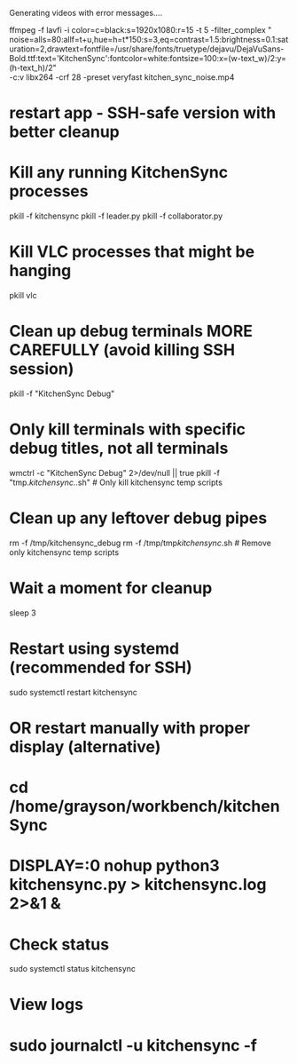 Generating videos with error messages....

ffmpeg -f lavfi -i color=c=black:s=1920x1080:r=15 -t 5 -filter_complex "\
noise=alls=80:allf=t+u,hue=h=t*150:s=3,eq=contrast=1.5:brightness=0.1:saturation=2,drawtext=fontfile=/usr/share/fonts/truetype/dejavu/DejaVuSans-Bold.ttf:text='KitchenSync':fontcolor=white:fontsize=100:x=(w-text_w)/2:y=(h-text_h)/2" \
-c:v libx264 -crf 28 -preset veryfast kitchen_sync_noise.mp4

# restart app - SSH-safe version with better cleanup

# Kill any running KitchenSync processes
pkill -f kitchensync
pkill -f leader.py
pkill -f collaborator.py

# Kill VLC processes that might be hanging
pkill vlc

# Clean up debug terminals MORE CAREFULLY (avoid killing SSH session)
pkill -f "KitchenSync Debug"
# Only kill terminals with specific debug titles, not all terminals
wmctrl -c "KitchenSync Debug" 2>/dev/null || true
pkill -f "tmp.*kitchensync.*\.sh"  # Only kill kitchensync temp scripts

# Clean up any leftover debug pipes
rm -f /tmp/kitchensync_debug
rm -f /tmp/tmp*kitchensync*.sh  # Remove only kitchensync temp scripts

# Wait a moment for cleanup
sleep 3

# Restart using systemd (recommended for SSH)
sudo systemctl restart kitchensync

# OR restart manually with proper display (alternative)
# cd /home/grayson/workbench/kitchenSync
# DISPLAY=:0 nohup python3 kitchensync.py > kitchensync.log 2>&1 &

# Check status
sudo systemctl status kitchensync

# View logs
# sudo journalctl -u kitchensync -f